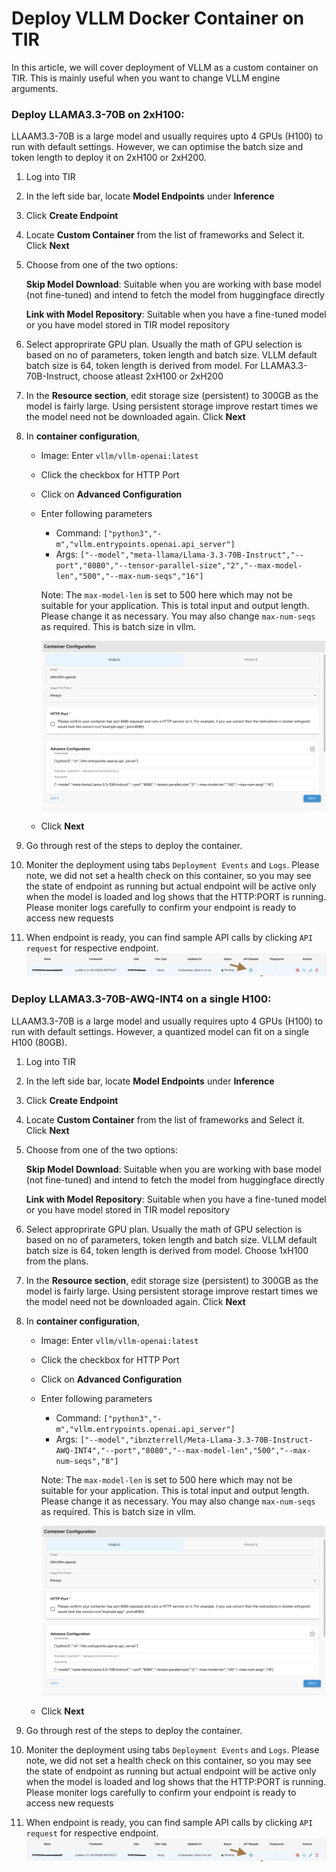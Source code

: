 # Deploy VLLM Docker Container on TIR

In this article, we will cover deployment of VLLM as a custom container on TIR. This is mainly useful when you want to change VLLM engine arguments.

### Deploy LLAMA3.3-70B on 2xH100:

LLAAM3.3-70B is a large model and usually requires upto 4 GPUs (H100) to run with default settings. However, we can optimise the batch size and token length to deploy it on 2xH100 or 2xH200. 

1. Log into TIR
2. In the left side bar, locate **Model Endpoints** under **Inference**
3. Click **Create Endpoint**
4. Locate **Custom Container** from the list of frameworks and Select it. Click **Next**
5. Choose from one of the two options:

    **Skip Model Download**: Suitable when you are working with base model (not fine-tuned) and intend to fetch the model from huggingface directly
    
    **Link with Model Repository**: Suitable when you have a fine-tuned model or you have model stored in TIR model repository

5. Select approprirate GPU plan. Usually the math of GPU selection is based on no of parameters, token length and batch size. VLLM default batch size is 64, token length is derived from model.  For LLAMA3.3-70B-Instruct, choose atleast 2xH100 or 2xH200
  
6. In the **Resource section**, edit storage size (persistent) to 300GB as the model is fairly large. Using persistent storage improve restart times we the model need not be downloaded again. Click **Next**

7. In **container configuration**, 
   * Image: Enter `vllm/vllm-openai:latest`
   * Click the checkbox for HTTP Port 
   * Click on **Advanced Configuration**
   * Enter following parameters
      * Command: `["python3","-m","vllm.entrypoints.openai.api_server"]`
      * Args: `["--model","meta-llama/Llama-3.3-70B-Instruct","--port","8080","--tensor-parallel-size","2","--max-model-len","500","--max-num-seqs","16"]`

      Note: The `max-model-len` is set to 500 here which may not be suitable for your application. This is total input and output length. Please change it as necessary. You may also change `max-num-seqs` as required. This is batch size in vllm. 

      ![alt text](https://github.com/mindhash/tir-samples/blob/master/inference/vllm-custom-inference/container-config.png?raw=true) 

   * Click **Next**
8. Go through rest of the steps to deploy the container. 
9. Moniter the deployment using tabs `Deployment Events` and `Logs`. Please note, we did not set a health check on this container, so you may see the state of endpoint as running but actual endpoint will be active only when the model is loaded and log shows that the HTTP:PORT is running.  Please moniter logs carefully to confirm your endpoint is ready to access new requests
9. When endpoint is ready, you can find sample API calls by clicking `API request` for respective endpoint. 
     ![alt text](https://github.com/mindhash/tir-samples/blob/master/inference/vllm-custom-inference/endpoints.png?raw=true) 

### Deploy LLAMA3.3-70B-AWQ-INT4 on a single H100:

LLAAM3.3-70B is a large model and usually requires upto 4 GPUs (H100) to run with default settings. However, a quantized model can fit on a single H100 (80GB). 

1. Log into TIR
2. In the left side bar, locate **Model Endpoints** under **Inference**
3. Click **Create Endpoint**
4. Locate **Custom Container** from the list of frameworks and Select it. Click **Next**
5. Choose from one of the two options:

    **Skip Model Download**: Suitable when you are working with base model (not fine-tuned) and intend to fetch the model from huggingface directly
    
    **Link with Model Repository**: Suitable when you have a fine-tuned model or you have model stored in TIR model repository

5. Select approprirate GPU plan. Usually the math of GPU selection is based on no of parameters, token length and batch size. VLLM default batch size is 64, token length is derived from model. Choose 1xH100 from the plans. 
  
6. In the **Resource section**, edit storage size (persistent) to 300GB as the model is fairly large. Using persistent storage improve restart times we the model need not be downloaded again. Click **Next**

7. In **container configuration**, 
   * Image: Enter `vllm/vllm-openai:latest`
   * Click the checkbox for HTTP Port 
   * Click on **Advanced Configuration**
   * Enter following parameters
      * Command: `["python3","-m","vllm.entrypoints.openai.api_server"]`
      * Args: `["--model","ibnzterrell/Meta-Llama-3.3-70B-Instruct-AWQ-INT4","--port","8080","--max-model-len","500","--max-num-seqs","8"]`

      Note: The `max-model-len` is set to 500 here which may not be suitable for your application. This is total input and output length. Please change it as necessary. You may also change `max-num-seqs` as required. This is batch size in vllm. 

      ![alt text](https://github.com/mindhash/tir-samples/blob/master/inference/vllm-custom-inference/container-config.png?raw=true) 

   * Click **Next**
8. Go through rest of the steps to deploy the container. 
9. Moniter the deployment using tabs `Deployment Events` and `Logs`. Please note, we did not set a health check on this container, so you may see the state of endpoint as running but actual endpoint will be active only when the model is loaded and log shows that the HTTP:PORT is running.  Please moniter logs carefully to confirm your endpoint is ready to access new requests
9. When endpoint is ready, you can find sample API calls by clicking `API request` for respective endpoint. 
     ![alt text](https://github.com/mindhash/tir-samples/blob/master/inference/vllm-custom-inference/endpoints.png?raw=true) 
